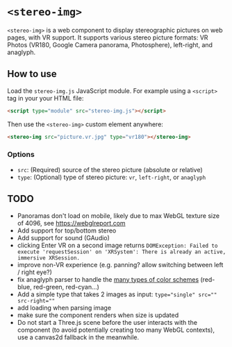 # `<stereo-img>`

`<stereo-img>` is a web component to display stereographic pictures on web pages, with VR support.
It supports various stereo picture formats: VR Photos (VR180, Google Camera panorama, Photosphere), left-right, and anaglyph.

## How to use

Load the `stereo-img.js` JavaScript module. For example using a `<script>` tag in your your HTML file:

```html
<script type="module" src="stereo-img.js"></script>
```

Then use the `<stereo-img>` custom element anywhere:

```html
<stereo-img src="picture.vr.jpg" type="vr180"></stereo-img>
```


### Options

* `src`: (Required) source of the stereo picture (absolute or relative)
* `type`: (Optional) type of stereo picture: `vr`, `left-right`, or `anaglyph`

## TODO

- Panoramas don't load on mobile, likely due to max WebGL texture size of 4096, see https://webglreport.com 
- Add support for top/bottom stereo
- Add support for sound (GAudio)
- clicking Enter VR on a second image returns `DOMException: Failed to execute 'requestSession' on 'XRSystem': There is already an active, immersive XRSession.`  
- improve non-VR experience (e.g. panning? allow switching between left / right eye?)
- fix anaglyph parser to handle the [many types of color schemes](https://en.wikipedia.org/wiki/Anaglyph_3D#Stereo_conversion_(single_2D_image_to_3D)) (red-blue, red-green, red-cyan...)
- Add a simple type that takes 2 images as input: `type="single" src="" src-right=""`
- add loading when parsing image
- make sure the component renders when size is updated
- Do not start a Three.js scene before the user interacts with the component (to avoid potentially creating too many WebGL contexts), use a canvas2d fallback in the meanwhile.
